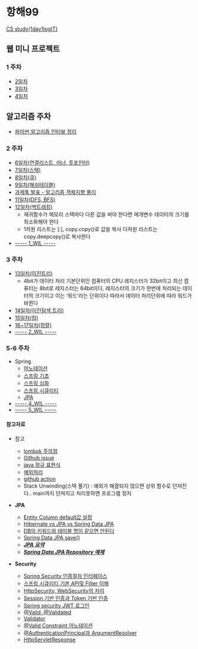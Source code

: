 # 항해99
[ CS study(1day1logIT) ](https://github.com/hh99-CSstudy/1day1logIT)
## 웹 미니 프로젝트 
### 1 주차
- [ 2일차]( https://github.com/southoftheriver/TIL/blob/master/잡다한T끌/docs/항해/day_2.md)
- [ 3일차 ](https://github.com/southoftheriver/TIL/blob/master/잡다한T끌/docs/항해/day_3.md)
- [4일차](https://github.com/southoftheriver/TIL/blob/master/잡다한T끌/docs/항해/day_4.md">)

## 알고리즘 주차
- [ 파이썬 알고리즘 인터뷰 정리 ](https://github.com/southoftheriver/TIL/blob/master/Book/%ED%8C%8C%EC%9D%B4%EC%8D%AC%EC%95%8C%EA%B3%A0%EB%A6%AC%EC%A6%98%EC%9D%B8%ED%84%B0%EB%B7%B0/%EC%A0%95%EB%A6%AC.md)
### 2 주차
- [ 6일차(연결리스트, 러너, 투포인터) ](https://github.com/southoftheriver/TIL/tree/master/Book/%ED%8C%8C%EC%9D%B4%EC%8D%AC%EC%95%8C%EA%B3%A0%EB%A6%AC%EC%A6%98%EC%9D%B8%ED%84%B0%EB%B7%B0/8.%EC%97%B0%EA%B2%B0%EB%A6%AC%EC%8A%A4%ED%8A%B8)
- [ 7일차(스택) ](https://github.com/southoftheriver/TIL/tree/master/Book/%ED%8C%8C%EC%9D%B4%EC%8D%AC%EC%95%8C%EA%B3%A0%EB%A6%AC%EC%A6%98%EC%9D%B8%ED%84%B0%EB%B7%B0/9.%EC%8A%A4%ED%83%9D%2C%ED%81%90)
- [ 8일차(큐) ](https://github.com/southoftheriver/TIL/tree/master/Book/%ED%8C%8C%EC%9D%B4%EC%8D%AC%EC%95%8C%EA%B3%A0%EB%A6%AC%EC%A6%98%EC%9D%B8%ED%84%B0%EB%B7%B0/9.%EC%8A%A4%ED%83%9D%2C%ED%81%90)
- [ 9일차(해쉬테이블)](https://github.com/southoftheriver/TIL/tree/master/Book/%ED%8C%8C%EC%9D%B4%EC%8D%AC%EC%95%8C%EA%B3%A0%EB%A6%AC%EC%A6%98%EC%9D%B8%ED%84%B0%EB%B7%B0/11.%ED%95%B4%EC%8B%9C%ED%85%8C%EC%9D%B4%EB%B8%94)
- [ 과제톡 발표 - 알고리즘 객체지향 풀이](https://github.com/southoftheriver/TIL/blob/master/Book/%ED%8C%8C%EC%9D%B4%EC%8D%AC%EC%95%8C%EA%B3%A0%EB%A6%AC%EC%A6%98%EC%9D%B8%ED%84%B0%EB%B7%B0/12.%EA%B7%B8%EB%9E%98%ED%94%84/%EB%B0%94%EC%9D%B4%EB%9F%AC%EC%8A%A4_%EA%B0%9D%EC%B2%B4%EC%A7%80%ED%96%A5.py)
- [11일차(DFS, BFS)](https://github.com/southoftheriver/TIL/tree/master/Book/%ED%8C%8C%EC%9D%B4%EC%8D%AC%EC%95%8C%EA%B3%A0%EB%A6%AC%EC%A6%98%EC%9D%B8%ED%84%B0%EB%B7%B0/12.%EA%B7%B8%EB%9E%98%ED%94%84)
- [12일차(백트래킹)](https://github.com/southoftheriver/TIL/tree/master/%EC%9E%A1%EB%8B%A4%ED%95%9CT%EB%81%8C/docs/%ED%95%AD%ED%95%B4/%EB%B0%B1%ED%8A%B8%EB%9E%98%ED%82%B9)
	-  재귀함수가 메모리 스택마다 다른 값을 써야 한다면 매개변수 데이터의 크기를 최소화해야 한다 
	- 1차원 리스트는 [:], copy.copy()로 값을 복사 다차원 리스트는 copy.deepcopy()로 복사한다
- [----- 1_WIL -----](https://github.com/southoftheriver/TIL/blob/master/%EC%9E%A1%EB%8B%A4%ED%95%9CT%EB%81%8C/docs/%ED%95%AD%ED%95%B4/week_2.md)

### 3 주차 
- [ 13일차(이진트리) ](https://github.com/southoftheriver/TIL/tree/master/Book/%ED%8C%8C%EC%9D%B4%EC%8D%AC%EC%95%8C%EA%B3%A0%EB%A6%AC%EC%A6%98%EC%9D%B8%ED%84%B0%EB%B7%B0/14.%ED%8A%B8%EB%A6%AC)
    - 4bit가 데이터 처리 기본단위인 컴퓨터의 CPU 레지스터가 32bit이고 최신 컴퓨터는 8bit로 레지스터는 64bit이다, 레지스터의 크기가 한번에 처리되는 데이터의 크기이고 이는 ‘워드’라는 단위이다 따라서 데이터 처리단위에 따라 워드가 바뀐다
- [14일차(이진탐색 트리)](https://github.com/southoftheriver/TIL/tree/master/%EC%9E%A1%EB%8B%A4%ED%95%9CT%EB%81%8C/docs/%ED%95%AD%ED%95%B4/%EC%9D%B4%EC%A7%84%ED%83%90%EC%83%89%ED%8A%B8%EB%A6%AC)
- [15일차(힙) ](https://github.com/southoftheriver/TIL/tree/master/%EC%9E%A1%EB%8B%A4%ED%95%9CT%EB%81%8C/docs/%ED%95%AD%ED%95%B4/%ED%9E%99)
- [16~17일차(정렬)](https://github.com/southoftheriver/TIL/tree/master/Book/%ED%8C%8C%EC%9D%B4%EC%8D%AC%EC%95%8C%EA%B3%A0%EB%A6%AC%EC%A6%98%EC%9D%B8%ED%84%B0%EB%B7%B0/17.%EC%A0%95%EB%A0%AC)
- [----- 2_WIL -----](https://github.com/southoftheriver/TIL/blob/master/%EC%9E%A1%EB%8B%A4%ED%95%9CT%EB%81%8C/docs/%ED%95%AD%ED%95%B4/week_3.md)


### 5-6 주차 
- Spring
	- [어노테이션](https://github.com/southoftheriver/TIL/blob/master/Lecture/spring_spa/Spring_anotation.md)
	- [스프링 기초](https://github.com/southoftheriver/TIL/blob/master/Lecture/spring_spa/%EA%B8%B0%EC%B4%88/Spring.md)
	- [스프링 심화](https://github.com/southoftheriver/TIL/blob/master/Lecture/spring_spa/%EC%8B%AC%ED%99%94/Spring.md)
	- [스프링 시큐리티](https://github.com/southoftheriver/TIL/blob/master/Lecture/spring_spa/%EC%8B%AC%ED%99%94/Spring_%EC%9D%B8%EC%A6%9D%2C%EC%9D%B8%EA%B0%80.md)
	- [JPA](https://github.com/southoftheriver/TIL/blob/master/Lecture/spring_spa/Jpa.md)
- [----- 4_WIL -----](https://github.com/southoftheriver/TIL/blob/master/%EC%9E%A1%EB%8B%A4%ED%95%9CT%EB%81%8C/docs/%ED%95%AD%ED%95%B4/week_4.md)
- [----- 5_WIL -----](https://github.com/southoftheriver/TIL/blob/master/%EC%9E%A1%EB%8B%A4%ED%95%9CT%EB%81%8C/docs/%ED%95%AD%ED%95%B4/week_5.md)
#### 참고자료
- 참고
	- [ lombok 주의점](https://kwonnam.pe.kr/wiki/java/lombok/pitfall)
	- [Github issue](https://hbase.tistory.com/211)
	- [java 정규 표현식](https://zzang9ha.tistory.com/322)
	- [예외처리](https://bloowhale.tistory.com/72)
	- [github action](https://goodgid.github.io/Github-Action-CI-CD-AWS-EC2/)
	- Stack Unwinding(스택 풀기) : 예외가 해결되지 않으면 상위 함수로 던져진다.. main까지 던져지고 처리못하면 프로그램 정지
	
- **JPA**
	- [ Entity Column default값 설정](https://goodteacher.tistory.com/369)
	- [Hibernate vs JPA vs Spring Data JPA](https://blog.devgenius.io/hibernate-vs-jpa-vs-spring-data-jpa-ff4485aaa780)
	- [DB의 키워드와 테이블 명이 같으면 안된다](https://yelimkim98.tistory.com/32)
	- [Spring Data JPA save()](https://minkukjo.github.io/framework/2020/07/05/Spring-130/)
	- [***JPA 요약***](https://ultrakain.gitbooks.io/jpa/content/) 
	- [***Spring Data JPA Repository 예제***](https://github.com/spring-projects/spring-data-examples/tree/main/jpa/example/src/main/java/example/springdata/jpa)
	
- **Security**
	- [ Spring Security 인증절차 인터페이스](https://to-dy.tistory.com/86)
	- [스프링 시큐리티 기본 API및 Filter 이해](https://catsbi.oopy.io/c0a4f395-24b2-44e5-8eeb-275d19e2a536)
	- [ HttpSecurity, WebSecurity의 차이](https://velog.io/@gkdud583/HttpSecurity-WebSecurity%EC%9D%98-%EC%B0%A8%EC%9D%B4)
	- [Session 기반 인증과 Token 기반 인증](https://jins-dev.tistory.com/entry/Session-%EA%B8%B0%EB%B0%98-%EC%9D%B8%EC%A6%9D%EA%B3%BC-Token-%EA%B8%B0%EB%B0%98-%EC%9D%B8%EC%A6%9D)
	- [Spring security JWT 로그인](https://velog.io/@shinmj1207/Spring-Spring-Security-JWT-%EB%A1%9C%EA%B7%B8%EC%9D%B8)
	- [@Valid, @Validated](https://velog.io/@damiano1027/Spring-Valid-Validated%EB%A5%BC-%EC%9D%B4%EC%9A%A9%ED%95%9C-%EB%8D%B0%EC%9D%B4%ED%84%B0-%EC%9C%A0%ED%9A%A8%EC%84%B1-%EA%B2%80%EC%A6%9D)
	- [Validator](https://engkimbs.tistory.com/728)
	- [@Valid Constraint 어노테이션](https://jyami.tistory.com/55)
	- [@AuthenticationPrincipal과 ArgumentResolver](https://sillutt.tistory.com/entry/Spring-Security-AuthenticationPrincipal%EA%B3%BC-ArgumentResolver)
	- [HttpServletResponse](https://ohju.tistory.com/373)

	
